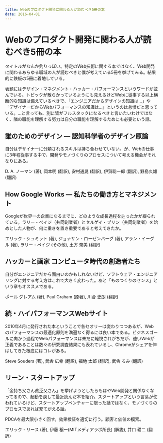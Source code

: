 ```yaml
---
title: Webのプロダクト開発に関わる人が読むべき5冊の本
date: 2016-04-01
---
```


# Webのプロダクト開発に関わる人が読むべき5冊の本

タイトルがなんか釣りっぽい。特定のWeb技術に関する本ではなく、Web開発に関わるあらゆる職域の人が読むべきと僕が考えている5冊を挙げてみる。結果的に鉄板の5冊に着地している。

表題にはデザイン・マネジメント・ハッカー・パフォーマンスというワードが並んでいる。トピックが散らかっているようにも見えるけどWebに従事する以上横断的な知識は備えているべきで、「エンジニアだからデザインの知識は…」や「デザイナーだからWebパフォーマンスの知識は…」というのは怠慢だと思っている。…と言っても、別に皆がフルスタックになるべきと言いたいわけではなく、隣の職能を理解する努力は自分の職能を理解するためにも必要という話。

## 誰のためのデザイン ― 認知科学者のデザイン原論

自分はデザイナーに分類されるスキルは持ち合わせていない。が、Webの仕事に3年程従事する中で、開発やモノづくりのプロセスについて考える機会がそれなりにある。

<affiliate-link
  src="https://images-na.ssl-images-amazon.com/images/I/51uEWA1B3EL._SX340_BO1,204,203,200_.jpg"
  href="https://www.amazon.co.jp/dp/4788514346/"
  tag="1000ch-22"
  title="誰のためのデザイン？　増補・改訂版　―認知科学者のデザイン原論">
  D. A. ノーマン (著), 岡本明 (翻訳), 安村通晃 (翻訳), 伊賀聡一郎 (翻訳), 野島久雄 (翻訳)
</affiliate-link>

## How Google Works ― 私たちの働き方とマネジメント

Googleが世界一の企業になるまでに、どのような成長過程を辿ったかが綴られている。ラリー・ペイジ（共同創業者）とセルゲイ・ブリン（共同創業者）を始めとした人物が、何に重きを置き重要であると考えてきたか。

<affiliate-link
  src="https://images-na.ssl-images-amazon.com/images/I/41wP3LRm7QL._SX347_BO1,204,203,200_.jpg"
  href="https://www.amazon.co.jp/dp/4532319552/"
  tag="1000ch-22"
  title="How Google Works (ハウ・グーグル・ワークス)  ―私たちの働き方とマネジメント">
  エリック・シュミット  (著), ジョナサン・ローゼンバーグ  (著), アラン・イーグル  (著), ラリー・ペイジ (その他), 土方 奈美 (翻訳)
</affiliate-link>

## ハッカーと画家 コンピュータ時代の創造者たち

自分がエンジニアだから面白いのかもしれないけど、ソフトウェア・エンジニアリングに対する考え方はこれで大きく変わった。あと「ものつくりのセンス」という章もオススメである。

<affiliate-link
  src="https://images-na.ssl-images-amazon.com/images/I/511SV9NXW2L._SX351_BO1,204,203,200_.jpg"
  href="https://www.amazon.co.jp/dp/4274065979/"
  tag="1000ch-22"
  title="ハッカーと画家 コンピュータ時代の創造者たち">
  ポール グレアム (著), Paul Graham (原著), 川合 史朗 (翻訳)
</affiliate-link>

## 続・ハイパフォーマンスWebサイト

2010年4月に発行された本ということで各セオリーは変わりつつあるが、Webのパフォーマンスの最適化原則を満遍なく得るには良い本である。ビジネスゴールに向かう過程でWebパフォーマンスは未だに軽視されがちだが、速いWebが正義であることは数々の研究調査結果にも表れているし、Chromeがシェアを伸ばしてきた根底にはコレがある。

<affiliate-link
  src="https://images-na.ssl-images-amazon.com/images/I/51GQNCMJsZL._SX383_BO1,204,203,200_.jpg"
  href="https://www.amazon.co.jp/dp/4873114462/"
  tag="1000ch-22"
  title="続・ハイパフォーマンスWebサイト ―ウェブ高速化のベストプラクティス">
  Steve Souders (著), 武舎 広幸  (翻訳), 福地 太郎 (翻訳), 武舎 るみ (翻訳)
</affiliate-link>

## リーン・スタートアップ

「金持ち父さん貧乏父さん」を挙げようとしたらもはやWeb開発と関係なくなってるので、起動を戻して最近読んだ本を紹介。スタートアップという言葉が使われているけど、スタートアップベンチャーに限った話ではなく、モノづくりのプロセスであれば充てがえる話。

PDCAを最大限小さく回す。効果検証を適切に行う。顧客と価値の模索。

<affiliate-link
  src="https://images-na.ssl-images-amazon.com/images/I/51bOkHsFFlL._SX336_BO1,204,203,200_.jpg"
  href="https://www.amazon.co.jp/dp/4822248976/"
  tag="1000ch-22"
  title="リーン・スタートアップ">
  エリック・リース  (著), 伊藤 穣一(MITメディアラボ所長) (解説), 井口 耕二  (翻訳)
</affiliate-link>
